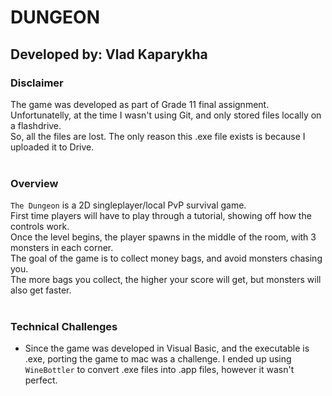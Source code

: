 # DUNGEON
## Developed by: Vlad Kaparykha
### Disclaimer
The game was developed as part of Grade 11 final assignment.<br>
Unfortunatelly, at the time I wasn't using Git, and only stored files locally on a flashdrive. <br>
So, all the files are lost. The only reason this .exe file exists is because I uploaded it to Drive.<br>
<br>
### Overview
`The Dungeon` is a 2D singleplayer/local PvP survival game. <br>
First time players will have to play through a tutorial, showing off how the controls work. <br>
Once the level begins, the player spawns in the middle of the room, with 3 monsters in each corner.<br>
The goal of the game is to collect money bags, and avoid monsters chasing you. <br>
The more bags you collect, the higher your score will get, but monsters will also get faster. <br>
<br>
### Technical Challenges
- Since the game was developed in Visual Basic, and the executable is .exe, porting the game to mac was a challenge. 
I ended up using `WineBottler` to convert .exe files into .app files, however it wasn't perfect. 
